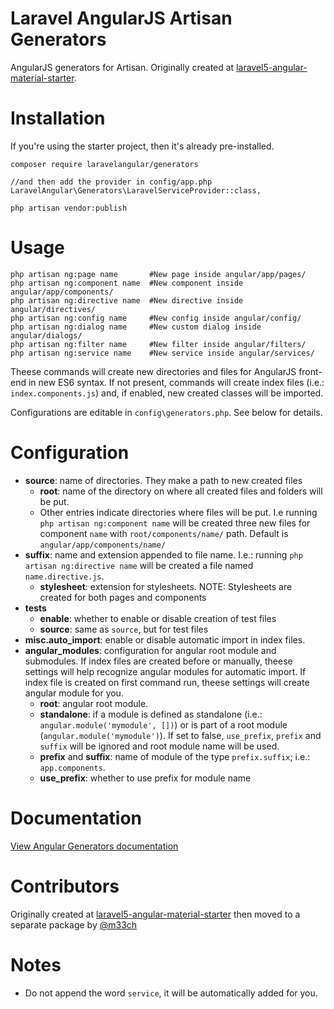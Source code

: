 # Laravel AngularJS Artisan Generators

AngularJS generators for Artisan. Originally created at [laravel5-angular-material-starter](https://github.com/jadjoubran/laravel5-angular-material-starter).


# Installation

If you're using the starter project, then it's already pre-installed.

    composer require laravelangular/generators

    //and then add the provider in config/app.php
    LaravelAngular\Generators\LaravelServiceProvider::class,

    php artisan vendor:publish


# Usage

```shell
php artisan ng:page name       #New page inside angular/app/pages/
php artisan ng:component name  #New component inside angular/app/components/
php artisan ng:directive name  #New directive inside angular/directives/
php artisan ng:config name     #New config inside angular/config/
php artisan ng:dialog name     #New custom dialog inside angular/dialogs/
php artisan ng:filter name     #New filter inside angular/filters/
php artisan ng:service name    #New service inside angular/services/
```

Theese commands will create new directories and files for AngularJS front-end in new ES6 syntax. 
If not present, commands will create index files (i.e.: `index.components.js`) and, if enabled, new created classes will be imported.

Configurations are editable in `config\generators.php`. See below for details.


# Configuration

* **source**: name of directories. They make a path to new created files
   * **root**: name of the directory on where all created files and folders will be put.
   * Other entries indicate directories where files will be put. I.e running `php artisan ng:component name` will be created three new files for component `name` with `root/components/name/` path. Default is `angular/app/components/name/`
* **suffix**: name and extension appended to file name. I.e.: running `php artisan ng:directive name` will be created a file named `name.directive.js`.
   * **stylesheet**: extension for stylesheets. NOTE: Stylesheets are created for both pages and components
* **tests**
   * **enable**: whether to enable or disable creation of test files
   * **source**: same as `source`, but for test files
* **misc.auto_import**: enable or disable automatic import in index files.
* **angular_modules**: configuration for angular root module and submodules. If index files are created before or manually, theese settings will help recognize angular modules for automatic import. If index file is created on first command run, theese settings will create angular module for you.
   * **root**: angular root module.
   * **standalone**: if a module is defined as standalone (i.e.: `angular.module('mymodule', [])`) or is part of a root module (`angular.module('mymodule')`). If set to false, `use_prefix`, `prefix` and `suffix` will be ignored and root module name will be used.
   * **prefix** and **suffix**: name of module of the type `prefix.suffix`; i.e.: `app.components`.
   * **use_prefix**: whether to use prefix for module name

# Documentation

[View Angular Generators documentation](https://laravel-angular.readme.io/docs/generators-intro)

# Contributors

Originally created at [laravel5-angular-material-starter](https://github.com/jadjoubran/laravel5-angular-material-starter) then moved to a separate package by [@m33ch](https://github.com/m33ch)


# Notes

- Do not append the word `service`, it will be automatically added for you.
